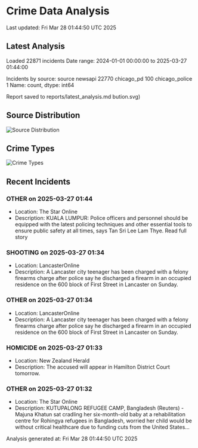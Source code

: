 # Crime Data Analysis
Last updated: Fri Mar 28 01:44:50 UTC 2025

## Latest Analysis

Loaded 22871 incidents
Date range: 2024-01-01 00:00:00 to 2025-03-27 01:44:00

Incidents by source:
source
newsapi           22770
chicago_pd          100
chicago_police        1
Name: count, dtype: int64

Report saved to reports/latest_analysis.md
bution.svg)

## Source Distribution
![Source Distribution](images/source_distribution.svg)

## Crime Types
![Crime Types](images/crime_types.svg)

## Recent Incidents

### OTHER on 2025-03-27 01:44
- Location: The Star Online
- Description: KUALA LUMPUR: Police officers and personnel should be equipped with the latest policing techniques and other essential tools to ensure public safety at all times, says Tan Sri Lee Lam Thye. Read full story


### SHOOTING on 2025-03-27 01:34
- Location: LancasterOnline
- Description: A Lancaster city teenager has been charged with a felony firearms charge after police say he discharged a firearm in an occupied residence on the 600 block of First Street in Lancaster on Sunday.


### OTHER on 2025-03-27 01:34
- Location: LancasterOnline
- Description: A Lancaster city teenager has been charged with a felony firearms charge after police say he discharged a firearm in an occupied residence on the 600 block of First Street in Lancaster on Sunday.


### HOMICIDE on 2025-03-27 01:33
- Location: New Zealand Herald
- Description: The accused will appear in Hamilton District Court tomorrow.


### OTHER on 2025-03-27 01:32
- Location: The Star Online
- Description: KUTUPALONG REFUGEE CAMP, Bangladesh (Reuters) - Majuna Khatun sat cradling her six-month-old baby at a rehabilitation centre for Rohingya refugees in Bangladesh, worried her child would be without critical healthcare due to funding cuts from the United States…

Analysis generated at: Fri Mar 28 01:44:50 UTC 2025
